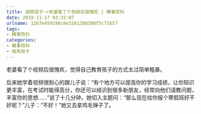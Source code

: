```yaml
---
title: 搞笑段子->老婆看了个视频后很愧疚 | 糗事百科
date: 2019-11-17 03:32:07
urlname: 1267e459198c0e3161208380f5c71657
tags: 
- 糗事百科
categories:
- 糗事百科
- 搞笑段子
---
```

老婆看了个视频后很愧疚，觉得自己教育孩子的方式太过简单粗暴。

后来她学着视频很耐心的跟儿子说：“有个地方可以提高你的学习成绩，让你知识更丰富，在考试时能得高分，你还可以结识到很多新朋友，经常向他们请教问题，丰富你的思想……”说了十几分钟，她切入主题问：“那么现在给你报个寒假班好不好呢？”儿子：“不好！”她又去拿鸡毛掸子了。


